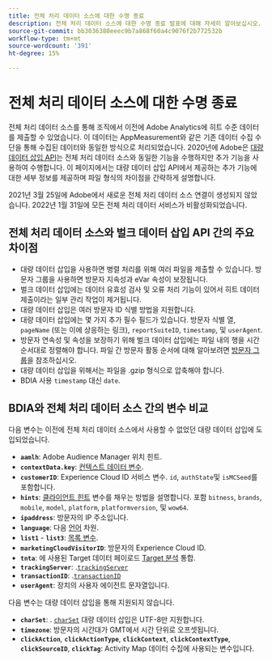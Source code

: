 ```yaml
---
title: 전체 처리 데이터 소스에 대한 수명 종료
description: 전체 처리 데이터 소스에 대한 수명 종료 발표에 대해 자세히 알아보십시오.
source-git-commit: bb3036380eeec9b7a868f60a4c9076f2b772532b
workflow-type: tm+mt
source-wordcount: '391'
ht-degree: 15%

---
```


# 전체 처리 데이터 소스에 대한 수명 종료

전체 처리 데이터 소스를 통해 조직에서 이전에 Adobe Analytics에 히트 수준 데이터를 제출할 수 있었습니다. 이 데이터는 AppMeasurement와 같은 기존 데이터 수집 수단을 통해 수집된 데이터와 동일한 방식으로 처리되었습니다. 2020년에 Adobe은 [대량 데이터 삽입 API](https://developer.adobe.com/analytics-apis/docs/2.0/guides/endpoints/bulk-data-insertion/)는 전체 처리 데이터 소스와 동일한 기능을 수행하지만 추가 기능을 사용하여 수행합니다. 이 페이지에서는 대량 데이터 삽입 API에서 제공하는 추가 기능에 대한 세부 정보를 제공하며 파일 형식의 차이점을 간략하게 설명합니다.

2021년 3월 25일에 Adobe에서 새로운 전체 처리 데이터 소스 연결이 생성되지 않았습니다. 2022년 1월 31일에 모든 전체 처리 데이터 서비스가 비활성화되었습니다.

## 전체 처리 데이터 소스와 벌크 데이터 삽입 API 간의 주요 차이점

* 대량 데이터 삽입을 사용하면 병렬 처리를 위해 여러 파일을 제출할 수 있습니다. 방문자 그룹을 사용하면 방문자 지속성과 eVar 속성이 보장됩니다.
* 벌크 데이터 삽입에는 데이터 유효성 검사 및 오류 처리 기능이 있어서 히트 데이터 제출이라는 일부 관리 작업이 제거됩니다.
* 대량 데이터 삽입은 여러 방문자 ID 식별 방법을 지원합니다.
* 대량 데이터 삽입에는 몇 가지 추가 필수 필드가 있습니다. 방문자 식별 열, `pageName` (또는 이에 상응하는 링크), `reportSuiteID`, `timestamp`, 및 `userAgent`.
* 방문자 연속성 및 속성을 보장하기 위해 벌크 데이터 삽입에는 파일 내의 행을 시간 순서대로 정렬해야 합니다. 파일 간 방문자 활동 순서에 대해 알아보려면 [방문자 그룹](https://developer.adobe.com/analytics-apis/docs/2.0/guides/endpoints/bulk-data-insertion/visitor-groups/)을 참조하십시오.
* 대량 데이터 삽입을 위해서는 파일을 .gzip 형식으로 압축해야 합니다.
* BDIA 사용 `timestamp` 대신 `date`.

## BDIA와 전체 처리 데이터 소스 간의 변수 비교

다음 변수는 이전에 전체 처리 데이터 소스에서 사용할 수 없었던 대량 데이터 삽입에 도입되었습니다.

* **`aamlh`**: Adobe Audience Manager 위치 힌트.
* **`contextData.key`**: [컨텍스트 데이터 변수](/help/implement/vars/page-vars/contextdata.md).
* **`customerID`**: Experience Cloud ID 서비스 변수. `id`, `authState`및 `isMCSeed`를 포함합니다.
* **`hints`**: [클라이언트 힌트](https://experienceleague.adobe.com/docs/experience-platform/edge/fundamentals/user-agent-client-hints.html?lang=ko-KR) 변수를 채우는 방법을 설명합니다. 포함 `bitness`, `brands`, `mobile`, `model`, `platform`, `platformversion`, 및 `wow64`.
* **`ipaddress`**: 방문자의 IP 주소입니다.
* **`language`**: 다음 [언어](/help/components/dimensions/language.md) 차원.
* **`list1`** - **`list3`**: [목록 변수](/help/implement/vars/page-vars/list.md).
* **`marketingCloudVisitorID`**: 방문자의 Experience Cloud ID.
* **`tnta`**: 에 사용된 Target 데이터 페이로드 [Target 분석](https://experienceleague.adobe.com/docs/target/using/integrate/a4t/a4t.html) 통합.
* **`trackingServer`**: .[`trackingServer`](/help/implement/vars/config-vars/trackingserver.md)
* **`transactionID`**: .[`transactionID`](/help/implement/vars/page-vars/transactionid.md)
* **`userAgent`**: 장치의 사용자 에이전트 문자열입니다.

다음 변수는 대량 데이터 삽입을 통해 지원되지 않습니다.

* **`charSet`**: . [`charSet`](/help/implement/vars/config-vars/charset.md) 대량 데이터 삽입은 UTF-8만 지원합니다.
* **`timezone`**: 방문자의 시간대가 GMT에서 시간 단위로 오프셋됩니다.
* **`clickAction`**, **`clickActionType`**, **`clickContext`**, **`clickContextType`**, **`clickSourceID`**, **`clickTag`**: Activity Map 데이터 수집에 사용되는 변수입니다.
